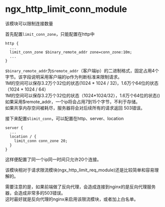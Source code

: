 # ngx_http_limit_conn_module
该模块可以限制连接数量

首先配置`limit_conn_zone`，只能配置在http中
```nginx
http {
  ...
  limit_conn_zone $binary_remote_addr zone=conn_zone:10m;
  ...
}
```
`$binary_remote_addr`为`$remote_addr`（客户端ip）的二进制格式，固定占用4个字节。该字段说明采用客户端的ip作为判断标准来限制请求。  
1M的空间可以保存3.2万个32位的状态(1024 * 1024 / 32)，1.6万个64位的状态（1024 * 1024 / 64）  
1M的空间可以保存3.2万个32位的状态（1024*1024/32），1.6万个64位的状态()  
如果采用$remote_addr，一个ip将会占用7到15个字节，不利于存储。  
如果共享内存空间被耗尽，服务器将会对后续所有的请求返回 503错误。

接下来配置`$limit_conn`，可以配置在http、server、location
```nginx
server {
  ...
  location / {
    limit_conn conn_zone 20;
  }
}
```
这样便配置了同一个ip同一时间只允许20个连接。

该模块相对于请求限流模块(ngx_http_limit_req_module)还是比较简单和容易理解的。

需要注意的是，如果前端做了反向代理，会造成连接到nginx的是反向代理服务器，会造成非常多的503错误。   
这时最好就是反向代理的nginx来启用该限流模块，或者加上白名单。